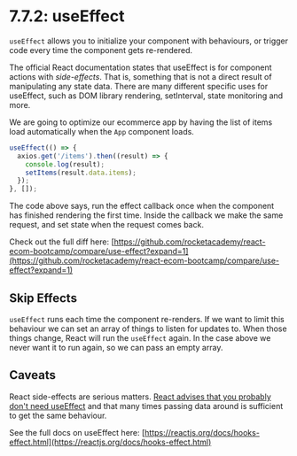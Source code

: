 # 7.7.2: useEffect

`useEffect` allows you to initialize your component with behaviours, or trigger code every time the component gets re-rendered.

The official React documentation states that useEffect is for component actions with _side-effects_. That is, something that is not a direct result of manipulating any state data. There are many different specific uses for useEffect, such as DOM library rendering, setInterval, state monitoring and more.

We are going to optimize our ecommerce app by having the list of items load automatically when the `App` component loads.

```javascript
useEffect(() => {
  axios.get('/items').then((result) => {
    console.log(result);
    setItems(result.data.items);
  });
}, []);
```

The code above says, run the effect callback once when the component has finished rendering the first time. Inside the callback we make the same request, and set state when the request comes back.

Check out the full diff here: [https://github.com/rocketacademy/react-ecom-bootcamp/compare/use-effect?expand=1](https://github.com/rocketacademy/react-ecom-bootcamp/compare/use-effect?expand=1)

## Skip Effects

`useEffect` runs each time the component re-renders. If we want to limit this behaviour we can set an array of things to listen for updates to. When those things change, React will run the `useEffect` again. In the case above we never want it to run again, so we can pass an empty array.

## Caveats

React side-effects are serious matters. [React advises that you probably don't need useEffect](https://twitter.com/dan_abramov/status/1281669881667162112?s=20) and that many times passing data around is sufficient to get the same behaviour.

See the full docs on useEffect here: [https://reactjs.org/docs/hooks-effect.html](https://reactjs.org/docs/hooks-effect.html)

